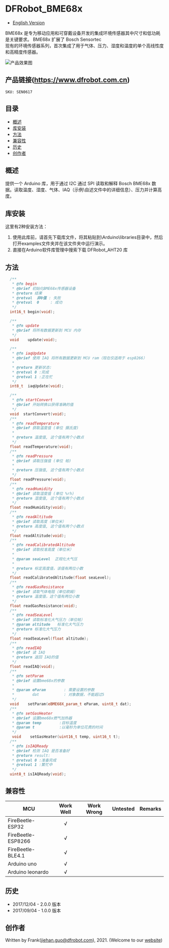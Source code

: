 # DFRobot_BME68x

* [English Version](./README.md)

BME68x 是专为移动应用和可穿戴设备开发的集成环境传感器其中尺寸和低功耗是关键要求。 BME68x 扩展了 Bosch Sensortec <br>
现有的环境传感器系列，首次集成了用于气体、压力、湿度和温度的单个高线性度和高精度传感器。<br>

![产品效果图](./resources/images/SEN0617.png) 

## 产品链接(https://www.dfrobot.com.cn)
    SKU: SEN0617

## 目录

  * [概述](#概述)
  * [库安装](#库安装)
  * [方法](#方法)
  * [兼容性](#兼容性)
  * [历史](#历史)
  * [创作者](#创作者)

## 概述

提供一个 Arduino 库，用于通过 I2C 通过 SPI 读取和解释 Bosch BME68x 数据。读取温度、湿度、气体、IAQ（示例\自述文件中的详细信息）、压力并计算高度。

## 库安装

这里有2种安装方法：
1. 使用此库前，请首先下载库文件，将其粘贴到\Arduino\libraries目录中，然后打开examples文件夹并在该文件夹中运行演示。
2. 直接在Arduino软件库管理中搜索下载 DFRobot_AHT20 库


## 方法
```C++
  /**
   * @fn begin
   * @brief 初始化BME68x传感器设备
   * @return 结果
   * @retval  非0值 : 失败
   * @retval  0     : 成功
   */
  int16_t begin(void);

  /**
   * @fn update
   * @brief 将所有数据更新到 MCU 内存
   */
  void    update(void);

  /**
   * @fn iaqUpdate
   * @brief 使用 IAQ 将所有数据更新到 MCU ram（现在仅适用于 esp8266）
   *
   * @return 更新状态:
   * @retval 0 :完成
   * @retval 1 :正在忙
   */
  int8_t  iaqUpdate(void);

  /**
   * @fn startConvert
   * @brief 开始转换以获得准确的值
   */
  void  startConvert(void);
  /**
   * @fn readTemperature
   * @brief 获取温度值 (单位 摄氏度)
   *
   * @return 温度值, 这个值有两个小数点
   */
  float readTemperature(void);
  /**
   * @fn readPressure
   * @brief 读取压强值 (单位 帕)
   *
   * @return 压强值, 这个值有两个小数点
   */
  float readPressure(void);
  /**
   * @fn readHumidity
   * @brief 读取湿度值 (单位 %rh)
   * @return 湿度值, 这个值有两个小数点
   */
  float readHumidity(void);
  /**
   * @fn readAltitude
   * @brief 读取高度（单位米）
   * @return 高度值, 这个值有两个小数点
   */
  float readAltitude(void);
  /**
   * @fn readCalibratedAltitude
   * @brief 读取校准高度（单位米）
   *
   * @param seaLevel  正规化大气压
   *
   * @return 标定高度值，该值有两位小数
   */
  float readCalibratedAltitude(float seaLevel);
  /**
   * @fn readGasResistance
   * @brief 读取气体电阻（单位欧姆）
   * @return 温度值，这个值有两位小数
   */
  float readGasResistance(void);
  /**
   * @fn readSeaLevel
   * @brief 读取标准化大气压力（单位帕）
   * @param altitude   标准化大气压力
   * @return 标准化大气压力
   */
  float readSeaLevel(float altitude);
  /**
   * @fn readIAQ
   * @brief 读 IAQ
   * @return 返回 IAQ的值
   */
  float readIAQ(void);
  /**
   * @fn setParam
   * @brief 设置bme68x的参数
   *
   * @param eParam        : 需要设置的参数
   *        dat           : 对象数据，不能超过5
   */  
  void    setParam(eBME68X_param_t eParam, uint8_t dat);
  /**
   * @fn setGasHeater
   * @brief 设置bme68x燃气加热器
   * @param temp        :目标温度
   * @param t           :以毫秒为单位花费的时间
   */
   void    setGasHeater(uint16_t temp, uint16_t t);
  /**
   * @fn isIAQReady
   * @brief 检测 IAQ 是否准备好
   * @return result:
   * @retval 0 :准备完成
   * @retval 1 :繁忙中
   */
  uint8_t isIAQReady(void);

```

## 兼容性

MCU                | Work Well | Work Wrong | Untested  | Remarks
------------------ | :----------: | :----------: | :---------: | -----
FireBeetle-ESP32  |      √       |             |            | 
FireBeetle-ESP8266  |      √       |             |            | 
FireBeetle-BLE4.1 |       √      |             |            | 
Arduino uno |       √      |             |            | 
Arduino leonardo |      √       |             |            | 

## 历史
- 2017/12/04 - 2.0.0 版本
- 2017/09/04 - 1.0.0 版本

## 创作者

Written by Frank(jiehan.guo@dfrobot.com), 2021. (Welcome to our [website](https://www.dfrobot.com/))





